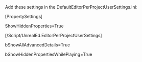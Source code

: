 Add these settings in the DefaultEditorPerProjectUserSettings.ini:

\[PropertySettings\]

ShowHiddenProperties=True

\[/Script/UnrealEd.EditorPerProjectUserSettings\]

bShowAllAdvancedDetails=True

bShowHiddenPropertiesWhilePlaying=True

